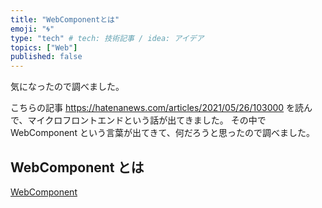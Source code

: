 ```yaml
---
title: "WebComponentとは"
emoji: "🌀"
type: "tech" # tech: 技術記事 / idea: アイデア
topics: ["Web"]
published: false
---
```


気になったので調べました。

こちらの記事
https://hatenanews.com/articles/2021/05/26/103000
を読んで、マイクロフロントエンドという話が出てきました。
その中で WebComponent という言葉が出てきて、何だろうと思ったので調べました。

## WebComponent とは

[WebComponent](https://developer.mozilla.org/ja/docs/Web/Web_Components)
